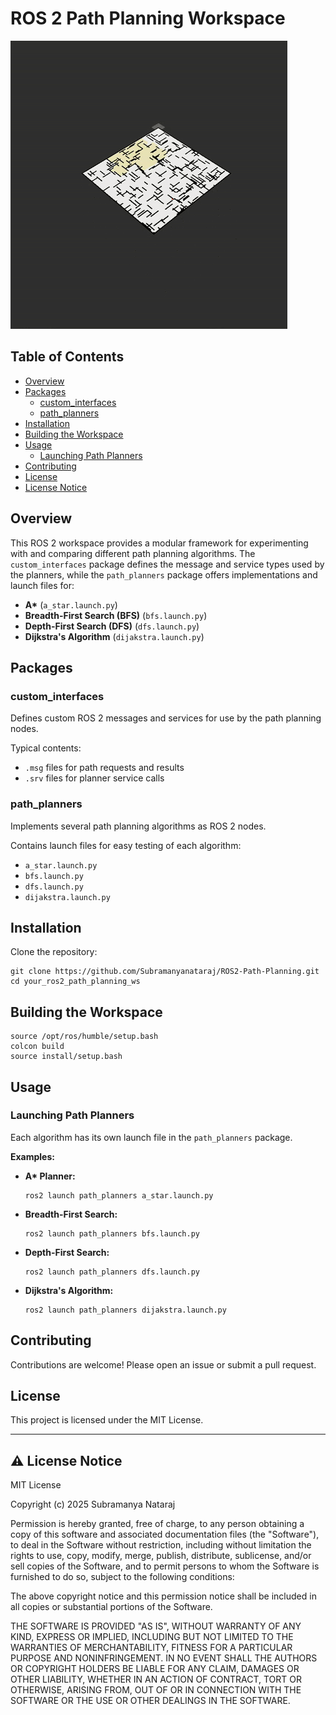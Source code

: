 # ROS 2 Path Planning Workspace
![A* Path Planning](AStar.gif )

## Table of Contents

- [Overview](#overview)
- [Packages](#packages)
  - [custom_interfaces](#custom_interfaces)
  - [path_planners](#path_planners)
- [Installation](#installation)
- [Building the Workspace](#building-the-workspace)
- [Usage](#usage)
  - [Launching Path Planners](#launching-path-planners)
- [Contributing](#contributing)
- [License](#license)
- [License Notice](#license-notice)

## Overview

This ROS 2 workspace provides a modular framework for experimenting with and comparing different path planning algorithms. The `custom_interfaces` package defines the message and service types used by the planners, while the `path_planners` package offers implementations and launch files for:

- **A\*** (`a_star.launch.py`)
- **Breadth-First Search (BFS)** (`bfs.launch.py`)
- **Depth-First Search (DFS)** (`dfs.launch.py`)
- **Dijkstra's Algorithm** (`dijakstra.launch.py`)

## Packages

### custom_interfaces

Defines custom ROS 2 messages and services for use by the path planning nodes.

Typical contents:
- `.msg` files for path requests and results
- `.srv` files for planner service calls

### path_planners

Implements several path planning algorithms as ROS 2 nodes.

Contains launch files for easy testing of each algorithm:
- `a_star.launch.py`
- `bfs.launch.py`
- `dfs.launch.py`
- `dijakstra.launch.py`

## Installation

Clone the repository:
```
git clone https://github.com/Subramanyanataraj/ROS2-Path-Planning.git
cd your_ros2_path_planning_ws
```


## Building the Workspace
```
source /opt/ros/humble/setup.bash
colcon build
source install/setup.bash
```


## Usage

### Launching Path Planners

Each algorithm has its own launch file in the `path_planners` package.

**Examples:**

- **A\* Planner:**
    ```
    ros2 launch path_planners a_star.launch.py
    ```
- **Breadth-First Search:**
    ```
    ros2 launch path_planners bfs.launch.py
    ```
- **Depth-First Search:**
    ```
    ros2 launch path_planners dfs.launch.py
    ```
- **Dijkstra's Algorithm:**
    ```
    ros2 launch path_planners dijakstra.launch.py
    ```

## Contributing

Contributions are welcome! Please open an issue or submit a pull request.

## License

This project is licensed under the MIT License.

---

## ⚠️ License Notice


MIT License

Copyright (c) 2025 Subramanya Nataraj

Permission is hereby granted, free of charge, to any person obtaining a copy
of this software and associated documentation files (the "Software"), to deal
in the Software without restriction, including without limitation the rights
to use, copy, modify, merge, publish, distribute, sublicense, and/or sell
copies of the Software, and to permit persons to whom the Software is
furnished to do so, subject to the following conditions:

The above copyright notice and this permission notice shall be included in all
copies or substantial portions of the Software.

THE SOFTWARE IS PROVIDED "AS IS", WITHOUT WARRANTY OF ANY KIND, EXPRESS OR
IMPLIED, INCLUDING BUT NOT LIMITED TO THE WARRANTIES OF MERCHANTABILITY,
FITNESS FOR A PARTICULAR PURPOSE AND NONINFRINGEMENT. IN NO EVENT SHALL THE
AUTHORS OR COPYRIGHT HOLDERS BE LIABLE FOR ANY CLAIM, DAMAGES OR OTHER
LIABILITY, WHETHER IN AN ACTION OF CONTRACT, TORT OR OTHERWISE, ARISING FROM,
OUT OF OR IN CONNECTION WITH THE SOFTWARE OR THE USE OR OTHER DEALINGS IN THE
SOFTWARE.
